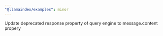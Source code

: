 ```yaml
---
"@llamaindex/examples": minor
---
```


Update deprecated response property of query engine to message.content propery

